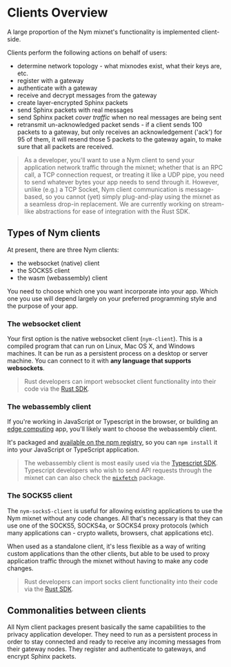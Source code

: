 # Clients Overview 

A large proportion of the Nym mixnet's functionality is implemented client-side. 

Clients perform the following actions on behalf of users: 

* determine network topology - what mixnodes exist, what their keys are, etc.
* register with a gateway
* authenticate with a gateway
* receive and decrypt messages from the gateway
* create layer-encrypted Sphinx packets
* send Sphinx packets with real messages
* send Sphinx packet _cover traffic_ when no real messages are being sent
* retransmit un-acknowledged packet sends - if a client sends 100 packets to a gateway, but only receives an acknowledgement ('ack') for 95 of them, it will resend those 5 packets to the gateway again, to make sure that all packets are received.  

> As a developer, you'll want to use a Nym client to send your application network traffic through the mixnet; whether that is an RPC call, a TCP connection request, or treating it like a UDP pipe, you need to send whatever bytes your app needs to send through it. However, unlike (e.g.) a TCP Socket, Nym client communication is message-based, so you cannot (yet) simply plug-and-play using the mixnet as a seamless drop-in replacement. We are currently working on stream-like abstractions for ease of integration with the Rust SDK. 

## Types of Nym clients
At present, there are three Nym clients:

- the websocket (native) client
- the SOCKS5 client
- the wasm (webassembly) client

You need to choose which one you want incorporate into your app. Which one you use will depend largely on your preferred programming style and the purpose of your app.

### The websocket client
Your first option is the native websocket client (`nym-client`). This is a compiled program that can run on Linux, Mac OS X, and Windows machines. It can be run as a persistent process on a desktop or server machine. You can connect to it with **any language that supports websockets**. 

> Rust developers can import websocket client functionality into their code via the [Rust SDK](sdk/rust/rust.md). 

### The webassembly client
If you're working in JavaScript or Typescript in the browser, or building an [edge computing](https://en.wikipedia.org/wiki/Edge_computing) app, you'll likely want to choose the webassembly client. 

It's packaged and [available on the npm registry](https://www.npmjs.com/package/@nymproject/nym-client-wasm), so you can `npm install` it into your JavaScript or TypeScript application. 

> The webassembly client is most easily used via the [Typescript SDK](sdk/typescript.md). Typescript developers who wish to send API requests through the mixnet can can also check the [`mixfetch`]() package.

### The SOCKS5 client
The `nym-socks5-client` is useful for allowing existing applications to use the Nym mixnet without any code changes. All that's necessary is that they can use one of the SOCKS5, SOCKS4a, or SOCKS4 proxy protocols (which many applications can - crypto wallets, browsers, chat applications etc). 

When used as a standalone client, it's less flexible as a way of writing custom applications than the other clients, but able to be used to proxy application traffic through the mixnet without having to make any code changes. 

> Rust developers can import socks client functionality into their code via the [Rust SDK](sdk/rust/rust.md). 

## Commonalities between clients
All Nym client packages present basically the same capabilities to the privacy application developer. They need to run as a persistent process in order to stay connected and ready to receive any incoming messages from their gateway nodes. They register and authenticate to gateways, and encrypt Sphinx packets.



